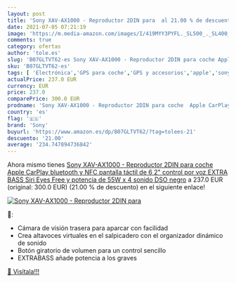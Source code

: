 ```yaml
---
layout: post
title: 'Sony XAV-AX1000 - Reproductor 2DIN para  al 21.00 % de descuento'
date: 2021-07-05 07:21:19
image: 'https://m.media-amazon.com/images/I/419MYY3PYFL._SL500_._SL400_.jpg'
comments: true
category: ofertas
author: 'tole.es'
slug: 'B07GLTVT62-es Sony XAV-AX1000 - Reproductor 2DIN para coche Apple...'
sku: 'B07GLTVT62-es'
tags: [ 'Electrónica','GPS para coche','GPS y accesorios','apple','sony', ]
actualPrice: 237.0 EUR
currency: EUR
price: 237.0
comparePrice: 300.0 EUR
prodname: 'Sony XAV-AX1000 - Reproductor 2DIN para coche  Apple CarPlay  bluetooth y NFC  pantalla táctil de 6 2"  control por voz  EXTRA BASS  Siri Eyes Free y potencia de 55W x 4  sonido DSO   negro'
country: 'es'
flag: '🇪🇸'
brand: 'Sony'
buyurl: 'https://www.amazon.es/dp/B07GLTVT62/?tag=tolees-21'
descuento: '21.00'
average: '234.747894736842'
---
```


Ahora mismo tienes [Sony XAV-AX1000 - Reproductor 2DIN para coche  Apple CarPlay  bluetooth y NFC  pantalla táctil de 6 2"  control por voz  EXTRA BASS  Siri Eyes Free y potencia de 55W x 4  sonido DSO   negro](https://www.amazon.es/dp/B07GLTVT62/?tag=tolees-21) a 237.0 EUR (original: 300.0 EUR) (21.00 %  de descuento) en el siguiente enlace!

[![Sony XAV-AX1000 - Reproductor 2DIN para ](https://m.media-amazon.com/images/I/419MYY3PYFL._SL500_._SL400_.jpg)](https://www.amazon.es/dp/B07GLTVT62/?tag=tolees-21)

🔎:

- Cámara de visión trasera para aparcar con facilidad
- Crea altavoces virtuales en el salpicadero con el organizador dinámico de sonido
- Botón giratorio de volumen para un control sencillo
- EXTRABASS añade potencia a los graves

[🛒 Visítala!!!](https://www.amazon.es/dp/B07GLTVT62/?tag=tolees-21)
